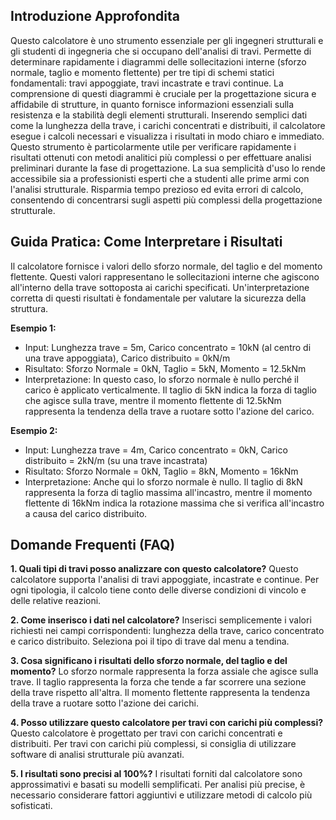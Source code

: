 ## Introduzione Approfondita
Questo calcolatore è uno strumento essenziale per gli ingegneri strutturali e gli studenti di ingegneria che si occupano dell'analisi di travi.  Permette di determinare rapidamente i diagrammi delle sollecitazioni interne (sforzo normale, taglio e momento flettente) per tre tipi di schemi statici fondamentali: travi appoggiate, travi incastrate e travi continue.  La comprensione di questi diagrammi è cruciale per la progettazione sicura e affidabile di strutture, in quanto fornisce informazioni essenziali sulla resistenza e la stabilità degli elementi strutturali.  Inserendo semplici dati come la lunghezza della trave, i carichi concentrati e distribuiti, il calcolatore esegue i calcoli necessari e visualizza i risultati in modo chiaro e immediato. Questo strumento è particolarmente utile per verificare rapidamente i risultati ottenuti con metodi analitici più complessi o per effettuare analisi preliminari durante la fase di progettazione.  La sua semplicità d'uso lo rende accessibile sia a professionisti esperti che a studenti alle prime armi con l'analisi strutturale.  Risparmia tempo prezioso ed evita errori di calcolo, consentendo di concentrarsi sugli aspetti più complessi della progettazione strutturale.

## Guida Pratica: Come Interpretare i Risultati
Il calcolatore fornisce i valori dello sforzo normale, del taglio e del momento flettente.  Questi valori rappresentano le sollecitazioni interne che agiscono all'interno della trave sottoposta ai carichi specificati.  Un'interpretazione corretta di questi risultati è fondamentale per valutare la sicurezza della struttura.

**Esempio 1:**
- Input: Lunghezza trave = 5m, Carico concentrato = 10kN (al centro di una trave appoggiata), Carico distribuito = 0kN/m
- Risultato: Sforzo Normale = 0kN, Taglio = 5kN, Momento = 12.5kNm
- Interpretazione: In questo caso, lo sforzo normale è nullo perché il carico è applicato verticalmente. Il taglio di 5kN indica la forza di taglio che agisce sulla trave, mentre il momento flettente di 12.5kNm rappresenta la tendenza della trave a ruotare sotto l'azione del carico.

**Esempio 2:**
- Input: Lunghezza trave = 4m, Carico concentrato = 0kN, Carico distribuito = 2kN/m (su una trave incastrata)
- Risultato: Sforzo Normale = 0kN, Taglio = 8kN, Momento = 16kNm
- Interpretazione: Anche qui lo sforzo normale è nullo. Il taglio di 8kN rappresenta la forza di taglio massima all'incastro, mentre il momento flettente di 16kNm indica la rotazione massima che si verifica all'incastro a causa del carico distribuito.

## Domande Frequenti (FAQ)

**1. Quali tipi di travi posso analizzare con questo calcolatore?**
Questo calcolatore supporta l'analisi di travi appoggiate, incastrate e continue.  Per ogni tipologia, il calcolo tiene conto delle diverse condizioni di vincolo e delle relative reazioni.

**2. Come inserisco i dati nel calcolatore?**
Inserisci semplicemente i valori richiesti nei campi corrispondenti: lunghezza della trave, carico concentrato e carico distribuito. Seleziona poi il tipo di trave dal menu a tendina.

**3. Cosa significano i risultati dello sforzo normale, del taglio e del momento?**
Lo sforzo normale rappresenta la forza assiale che agisce sulla trave. Il taglio rappresenta la forza che tende a far scorrere una sezione della trave rispetto all'altra. Il momento flettente rappresenta la tendenza della trave a ruotare sotto l'azione dei carichi.

**4. Posso utilizzare questo calcolatore per travi con carichi più complessi?**
Questo calcolatore è progettato per travi con carichi concentrati e distribuiti. Per travi con carichi più complessi, si consiglia di utilizzare software di analisi strutturale più avanzati.

**5. I risultati sono precisi al 100%?**
I risultati forniti dal calcolatore sono approssimativi e basati su modelli semplificati.  Per analisi più precise, è necessario considerare fattori aggiuntivi e utilizzare metodi di calcolo più sofisticati.